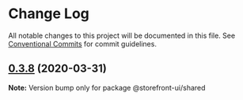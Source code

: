 # Change Log

All notable changes to this project will be documented in this file.
See [Conventional Commits](https://conventionalcommits.org) for commit guidelines.

## [0.3.8](https://github.com/ngannguyen-vn/storefront-ui/compare/@storefront-ui/shared@0.3.7...@storefront-ui/shared@0.3.8) (2020-03-31)

**Note:** Version bump only for package @storefront-ui/shared
